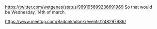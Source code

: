 https://twitter.com/wetgenes/status/969195699236691969 So that would be Wednesday, 14th of march.

https://www.meetup.com/Badonkadonk/events/248297986/